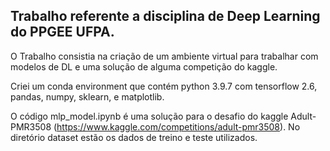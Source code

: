 ## Trabalho referente a disciplina de Deep Learning do PPGEE UFPA.

O Trabalho consistia na criação de um ambiente virtual para trabalhar com modelos de DL e uma solução de alguma competição do kaggle.</b>

Criei um conda environment que contém python 3.9.7 com tensorflow 2.6, pandas, numpy, sklearn, e matplotlib.</b>

O código mlp_model.ipynb é uma solução para o desafio do kaggle Adult-PMR3508 (https://www.kaggle.com/competitions/adult-pmr3508). No diretório dataset estão os dados de treino e teste utilizados.
